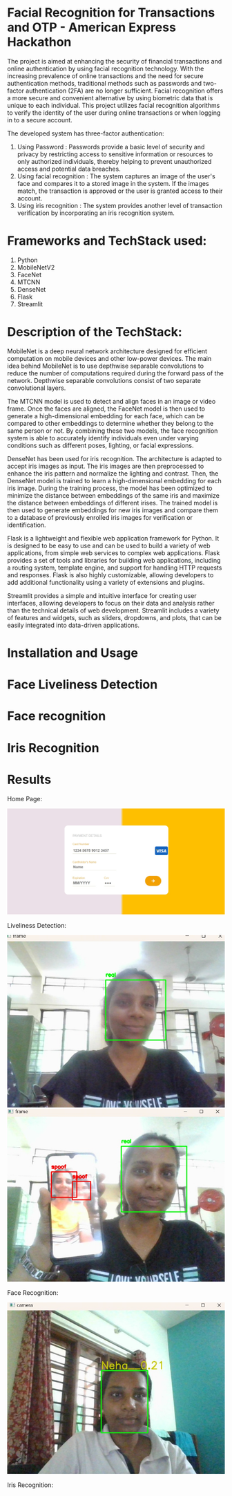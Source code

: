 # Facial Recognition for Transactions and OTP - American Express Hackathon
The project is aimed at enhancing the security of financial transactions and online authentication by using facial recognition technology.
With the increasing prevalence of online transactions and the need for secure authentication methods, traditional methods such as passwords and two-factor authentication (2FA) are no longer sufficient. Facial recognition offers a more secure and convenient alternative by using biometric data that is unique to each individual.
This project utilizes facial recognition algorithms to verify the identity of the user during online transactions or when logging in to a secure account. 

The developed system has three-factor authentication:
1) Using Password : Passwords provide a basic level of security and privacy by restricting access to sensitive information or resources to only authorized individuals, thereby helping to prevent unauthorized access and potential data breaches.
2) Using facial recognition : The system captures an image of the user's face and compares it to a stored image in the system. If the images match, the transaction is approved or the user is granted access to their account. 
3) Using iris recognition : The system provides another level of transaction verification by incorporating an iris recognition system.

# Frameworks and TechStack used:
1) Python 
2) MobileNetV2
3) FaceNet
4) MTCNN
5) DenseNet
6) Flask
7) Streamlit

# Description of the TechStack:

MobileNet is a deep neural network architecture designed for efficient computation on mobile devices and other low-power devices. The main idea behind MobileNet is to use depthwise separable convolutions to reduce the number of computations required during the forward pass of the network. Depthwise separable convolutions consist of two separate convolutional layers.

The MTCNN model is used to detect and align faces in an image or video frame. Once the faces are aligned, the FaceNet model is then used to generate a high-dimensional embedding for each face, which can be compared to other embeddings to determine whether they belong to the same person or not. By combining these two models, the face recognition system is able to accurately identify individuals even under varying conditions such as different poses, lighting, or facial expressions.

DenseNet has been used for iris recognition.  The architecture is adapted to accept iris images as input. The iris images are then preprocessed to enhance the iris pattern and normalize the lighting and contrast. Then, the DenseNet model is trained to learn a high-dimensional embedding for each iris image. During the training process, the model has been optimized to minimize the distance between embeddings of the same iris and maximize the distance between embeddings of different irises. The trained model is then used to generate embeddings for new iris images and compare them to a database of previously enrolled iris images for verification or identification. 

Flask is a lightweight and flexible web application framework for Python. It is designed to be easy to use and can be used to build a variety of web applications, from simple web services to complex web applications. Flask provides a set of tools and libraries for building web applications, including a routing system, template engine, and support for handling HTTP requests and responses. Flask is also highly customizable, allowing developers to add additional functionality using a variety of extensions and plugins. 

Streamlit provides a simple and intuitive interface for creating user interfaces, allowing developers to focus on their data and analysis rather than the technical details of web development. Streamlit includes a variety of features and widgets, such as sliders, dropdowns, and plots, that can be easily integrated into data-driven applications.

# Installation and Usage

# Face Liveliness Detection
# Face recognition
# Iris Recognition


# Results
Home Page:

![Example image](result_images/home_page.jpeg "This is an example image")

Liveliness Detection:

![Example image](result_images/real_spoof_1.jpeg "This is an example image")
![Example image](result_images/real_spoof_2.jpeg "This is an example image")

Face Recognition:

![Example image](result_images/face_recognition.jpeg "This is an example image")

Iris Recognition:

